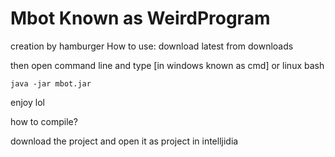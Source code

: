 # Mbot Known as WeirdProgram
creation by hamburger
How to use:
download latest from downloads 


then open command line and type [in windows known as cmd] or linux bash

```
java -jar mbot.jar
```

enjoy lol

how to compile?

download the project and open it as project in intelljidia

